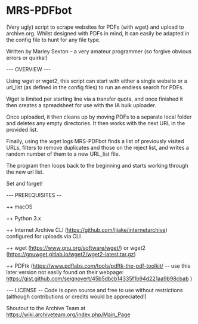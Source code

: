# MRS-PDFbot

(Very ugly) script to scrape websites for PDFs (with wget) and upload to archive.org. Whilst designed with PDFs in mind, it can easily be adapted in the config file to hunt for any file type.

Written by Marley Sexton – a very amateur programmer (so forgive obvious errors or quirks!)



--- OVERVIEW ---

Using wget or wget2, this script can start with either a single website or a url_list (as defined in the config files) to run an endless search for PDFs.

Wget is limited per starting line via a transfer quota, and once finished it then creates a spreadsheet for use with the IA bulk uploader.

Once uploaded, it then cleans up by moving PDFs to a separate local folder and deletes any empty directories. It then works with the next URL in the provided list.

Finally, using the wget logs MRS-PDFbot finds a list of previously visited URLs, filters to remove duplicates and those on the reject list, and writes a random number of them to a new URL_list file.

The program then loops back to the beginning and starts working through the new url list.

Set and forget!


--- PREREQUISITES --

++ macOS

++ Python 3.x

++ Internet Archive CLI (https://github.com/jjjake/internetarchive) configured for uploads via CLI

++ wget (https://www.gnu.org/software/wget/) or wget2 (https://gnuwget.gitlab.io/wget2/wget2-latest.tar.gz)

++ PDFtk (https://www.pdflabs.com/tools/pdftk-the-pdf-toolkit/ -- use this later version not easily found on their webpage: https://gist.github.com/seignovert/45b5dbcb14335f1b94d221aa9b98cbab )



--- LICENSE --
Code is open source and free to use without restrictions (although contributions or credits would be appreciated!)

Shoutout to the Archive Team at https://wiki.archiveteam.org/index.php/Main_Page
